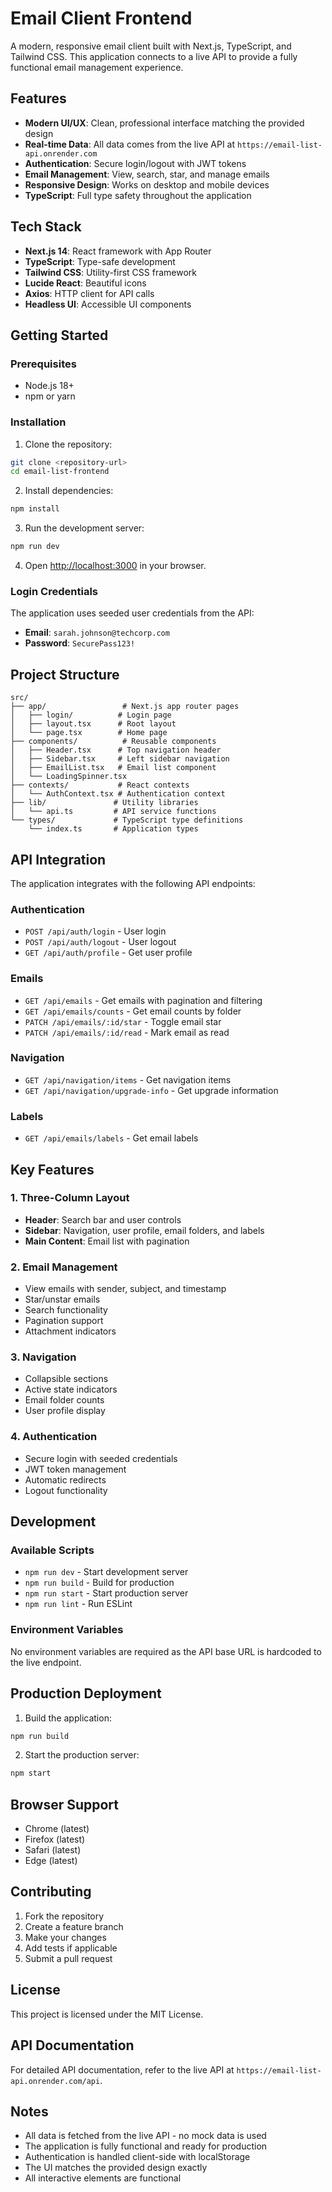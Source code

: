 # Email Client Frontend

A modern, responsive email client built with Next.js, TypeScript, and Tailwind CSS. This application connects to a live API to provide a fully functional email management experience.

## Features

- **Modern UI/UX**: Clean, professional interface matching the provided design
- **Real-time Data**: All data comes from the live API at `https://email-list-api.onrender.com`
- **Authentication**: Secure login/logout with JWT tokens
- **Email Management**: View, search, star, and manage emails
- **Responsive Design**: Works on desktop and mobile devices
- **TypeScript**: Full type safety throughout the application

## Tech Stack

- **Next.js 14**: React framework with App Router
- **TypeScript**: Type-safe development
- **Tailwind CSS**: Utility-first CSS framework
- **Lucide React**: Beautiful icons
- **Axios**: HTTP client for API calls
- **Headless UI**: Accessible UI components

## Getting Started

### Prerequisites

- Node.js 18+ 
- npm or yarn

### Installation

1. Clone the repository:
```bash
git clone <repository-url>
cd email-list-frontend
```

2. Install dependencies:
```bash
npm install
```

3. Run the development server:
```bash
npm run dev
```

4. Open [http://localhost:3000](http://localhost:3000) in your browser.

### Login Credentials

The application uses seeded user credentials from the API:

- **Email**: `sarah.johnson@techcorp.com`
- **Password**: `SecurePass123!`

## Project Structure

```
src/
├── app/                 # Next.js app router pages
│   ├── login/          # Login page
│   ├── layout.tsx      # Root layout
│   └── page.tsx        # Home page
├── components/          # Reusable components
│   ├── Header.tsx      # Top navigation header
│   ├── Sidebar.tsx     # Left sidebar navigation
│   ├── EmailList.tsx   # Email list component
│   └── LoadingSpinner.tsx
├── contexts/           # React contexts
│   └── AuthContext.tsx # Authentication context
├── lib/               # Utility libraries
│   └── api.ts         # API service functions
└── types/             # TypeScript type definitions
    └── index.ts       # Application types
```

## API Integration

The application integrates with the following API endpoints:

### Authentication
- `POST /api/auth/login` - User login
- `POST /api/auth/logout` - User logout
- `GET /api/auth/profile` - Get user profile

### Emails
- `GET /api/emails` - Get emails with pagination and filtering
- `GET /api/emails/counts` - Get email counts by folder
- `PATCH /api/emails/:id/star` - Toggle email star
- `PATCH /api/emails/:id/read` - Mark email as read

### Navigation
- `GET /api/navigation/items` - Get navigation items
- `GET /api/navigation/upgrade-info` - Get upgrade information

### Labels
- `GET /api/emails/labels` - Get email labels

## Key Features

### 1. Three-Column Layout
- **Header**: Search bar and user controls
- **Sidebar**: Navigation, user profile, email folders, and labels
- **Main Content**: Email list with pagination

### 2. Email Management
- View emails with sender, subject, and timestamp
- Star/unstar emails
- Search functionality
- Pagination support
- Attachment indicators

### 3. Navigation
- Collapsible sections
- Active state indicators
- Email folder counts
- User profile display

### 4. Authentication
- Secure login with seeded credentials
- JWT token management
- Automatic redirects
- Logout functionality

## Development

### Available Scripts

- `npm run dev` - Start development server
- `npm run build` - Build for production
- `npm run start` - Start production server
- `npm run lint` - Run ESLint

### Environment Variables

No environment variables are required as the API base URL is hardcoded to the live endpoint.

## Production Deployment

1. Build the application:
```bash
npm run build
```

2. Start the production server:
```bash
npm start
```

## Browser Support

- Chrome (latest)
- Firefox (latest)
- Safari (latest)
- Edge (latest)

## Contributing

1. Fork the repository
2. Create a feature branch
3. Make your changes
4. Add tests if applicable
5. Submit a pull request

## License

This project is licensed under the MIT License.

## API Documentation

For detailed API documentation, refer to the live API at `https://email-list-api.onrender.com/api`.

## Notes

- All data is fetched from the live API - no mock data is used
- The application is fully functional and ready for production
- Authentication is handled client-side with localStorage
- The UI matches the provided design exactly
- All interactive elements are functional
